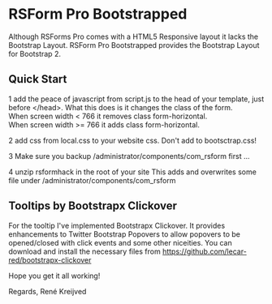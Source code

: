﻿RSForm Pro Bootstrapped
=================

Although RSForms Pro comes with a HTML5 Responsive layout it lacks the Bootstrap Layout. RSForm Pro Bootstrapped provides the Bootstrap Layout for Bootstrap 2.


Quick Start
-----------

1 add the peace of javascript from script.js to the head of your template, just before &lt;/head&gt;.
What this does is it changes the class of the form.<br/>
  When screen width < 766 it removes class form-horizontal.<br/>
  When screen width >= 766 it adds class form-horizontal.<br/>

2 add css from local.css to your website css. Don't add to bootsctrap.css!

3 Make sure you backup /administrator/components/com_rsform first ...

4 unzip rsformhack in the root of your site
 This adds and overwrites some file under /administrator/components/com_rsform

Tooltips by Bootstrapx Clickover
-----------
For the tooltip I've implemented Bootstrapx Clickover. It provides enhancements to Twitter Bootstrap Popovers to allow popovers to be opened/closed with click events and some other niceities. You can download and install the necessary files from https://github.com/lecar-red/bootstrapx-clickover

Hope you get it all working!

Regards,
René Kreijved
